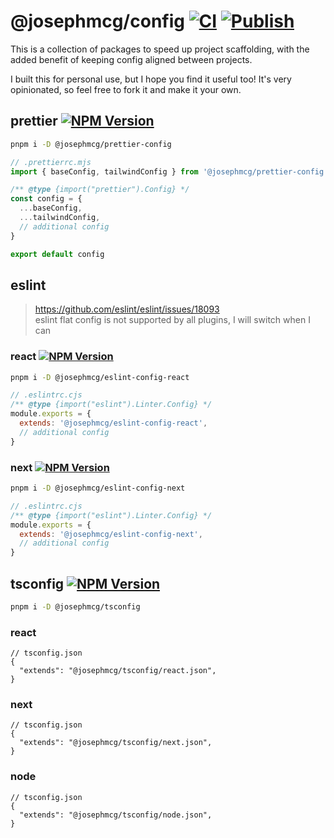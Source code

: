 # @josephmcg/config [![CI](https://github.com/josephmcg/config/actions/workflows/main.yml/badge.svg)](https://github.com/josephmcg/config/actions/workflows/main.yml) [![Publish](https://github.com/josephmcg/config/actions/workflows/publish.yml/badge.svg)](https://github.com/josephmcg/config/actions/workflows/publish.yml)

This is a collection of packages to speed up project scaffolding, with the added benefit of keeping config aligned between projects.

I built this for personal use, but I hope you find it useful too! It's very opinionated, so feel free to fork it and make it your own.

## prettier [![NPM Version](https://img.shields.io/npm/v/%40josephmcg%2Fprettier-config)](https://www.npmjs.com/package/@josephmcg/prettier-config)

```bash
pnpm i -D @josephmcg/prettier-config
```

```ts
// .prettierrc.mjs
import { baseConfig, tailwindConfig } from '@josephmcg/prettier-config'

/** @type {import("prettier").Config} */
const config = {
  ...baseConfig,
  ...tailwindConfig,
  // additional config
}

export default config
```

## eslint

> <https://github.com/eslint/eslint/issues/18093>  
> eslint flat config is not supported by all plugins, I will switch when I can

### react [![NPM Version](https://img.shields.io/npm/v/%40josephmcg%2Feslint-config-react)](https://www.npmjs.com/package/@josephmcg/eslint-config-react)

```bash
pnpm i -D @josephmcg/eslint-config-react
```

```cjs
// .eslintrc.cjs
/** @type {import("eslint").Linter.Config} */
module.exports = {
  extends: '@josephmcg/eslint-config-react',
  // additional config
}
```

### next [![NPM Version](https://img.shields.io/npm/v/%40josephmcg%2Feslint-config-next)](https://www.npmjs.com/package/@josephmcg/eslint-config-next)

```bash
pnpm i -D @josephmcg/eslint-config-next
```

```cjs
// .eslintrc.cjs
/** @type {import("eslint").Linter.Config} */
module.exports = {
  extends: '@josephmcg/eslint-config-next',
  // additional config
}
```

## tsconfig [![NPM Version](https://img.shields.io/npm/v/%40josephmcg%2Ftsconfig)](https://www.npmjs.com/package/@josephmcg/tsconfig)

```bash
pnpm i -D @josephmcg/tsconfig
```

### react

```jsonc
// tsconfig.json
{
  "extends": "@josephmcg/tsconfig/react.json",
}
```

### next

```jsonc
// tsconfig.json
{
  "extends": "@josephmcg/tsconfig/next.json",
}
```

### node

```jsonc
// tsconfig.json
{
  "extends": "@josephmcg/tsconfig/node.json",
}
```
